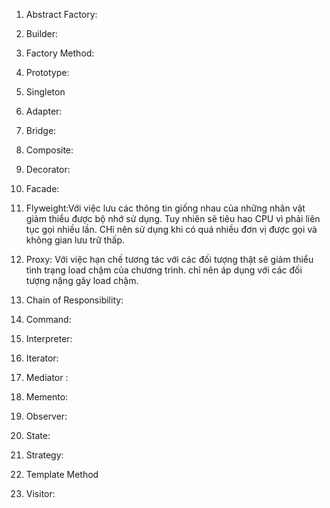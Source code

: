 1. Abstract Factory: 

2. Builder:
3. Factory Method:
4. Prototype:
5. Singleton
6. Adapter:
7. Bridge:
8. Composite:
9. Decorator:
10. Facade:
11. Flyweight:Với việc lưu các thông tin giống nhau của những nhân vật giảm thiểu được bộ nhớ sử dụng. Tuy nhiên sẽ tiêu hao CPU vì phải liên tục gọi nhiều lần. CHỉ nên sử dụng khi có quá nhiều đơn vị được gọi và không gian lưu trữ thấp.
12. Proxy: Với việc hạn chế tương tác với các đối tượng thật sẽ giảm thiểu tình trạng load chậm của chương trình. chỉ nên áp dụng với các đối tượng nặng gây load chậm.
13.  Chain of Responsibility:
14.  Command:
15.  Interpreter:
16.  Iterator:
17.  Mediator :
18.  Memento:
19.  Observer:
20.  State:
21.  Strategy:
22.  Template Method
23.  Visitor:

